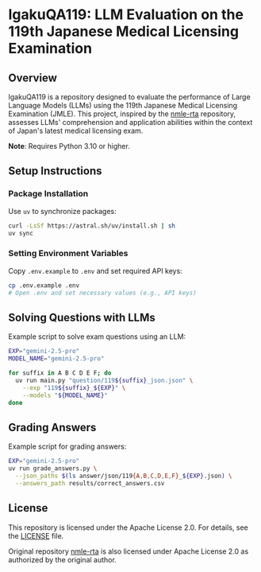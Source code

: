 # IgakuQA119: LLM Evaluation on the 119th Japanese Medical Licensing Examination

## Overview

IgakuQA119 is a repository designed to evaluate the performance of Large Language Models (LLMs) using the 119th Japanese Medical Licensing Examination (JMLE). This project, inspired by the [nmle-rta](https://github.com/iKora128/nmle-rta/tree/main) repository, assesses LLMs' comprehension and application abilities within the context of Japan's latest medical licensing exam.

**Note**: Requires Python 3.10 or higher.

## Setup Instructions

### Package Installation

Use `uv` to synchronize packages:

```bash
curl -LsSf https://astral.sh/uv/install.sh | sh
uv sync
```

### Setting Environment Variables

Copy `.env.example` to `.env` and set required API keys:

```bash
cp .env.example .env
# Open .env and set necessary values (e.g., API keys)
```

## Solving Questions with LLMs

Example script to solve exam questions using an LLM:

```bash
EXP="gemini-2.5-pro"
MODEL_NAME="gemini-2.5-pro"

for suffix in A B C D E F; do
  uv run main.py "question/119${suffix}_json.json" \
    --exp "119${suffix}_${EXP}" \
    --models "${MODEL_NAME}"
done
```

## Grading Answers

Example script for grading answers:

```bash
EXP="gemini-2.5-pro"
uv run grade_answers.py \
  --json_paths $(ls answer/json/119{A,B,C,D,E,F}_${EXP}.json) \
  --answers_path results/correct_answers.csv
```

## License

This repository is licensed under the Apache License 2.0. For details, see the [LICENSE](LICENSE) file.

Original repository [nmle-rta](https://github.com/iKora128/nmle-rta/tree/main) is also licensed under Apache License 2.0 as authorized by the original author.
